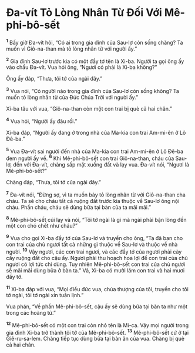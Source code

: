 # Ða-vít Tỏ Lòng Nhân Từ Ðối Với Mê-phi-bô-sết
<sup><b>1</b></sup> Bấy giờ Ða-vít hỏi, “Có ai trong gia đình của Sau-lơ còn sống chăng? Ta muốn vì Giô-na-than mà tỏ lòng nhân từ với người ấy.”

<sup><b>2</b></sup> Gia đình Sau-lơ trước kia có một đầy tớ tên là Xi-ba. Người ta gọi ông ấy vào chầu Ða-vít. Vua hỏi ông, “Ngươi có phải là Xi-ba không?”

Ông ấy đáp, “Thưa, tôi tớ của ngài đây.”

<sup><b>3</b></sup> Vua nói, “Có người nào trong gia đình của Sau-lơ còn sống không? Ta muốn tỏ lòng nhân từ của Ðức Chúa Trời với người ấy.”

Xi-ba tâu với vua, “Giô-na-than còn một con trai bị què cả hai chân.”

<sup><b>4</b></sup> Vua hỏi, “Người ấy đâu rồi.”

Xi-ba đáp, “Người ấy đang ở trong nhà của Ma-kia con trai Am-mi-ên ở Lô Ðê-ba.”

<sup><b>5</b></sup> Vua Ða-vít sai người đến nhà của Ma-kia con trai Am-mi-ên ở Lô Ðê-ba đem người ấy về. <sup><b>6</b></sup> Khi Mê-phi-bô-sết con trai Giô-na-than, cháu của Sau-lơ, đến với Ða-vít, chàng sấp mặt xuống đất và lạy vua. Ða-vít nói, “Ngươi là Mê-phi-bô-sết?”

Chàng đáp, “Thưa, tôi tớ của ngài đây.”

<sup><b>7</b></sup> Ða-vít nói, “Ðừng sợ, vì ta muốn bày tỏ lòng nhân từ với Giô-na-than cha cháu. Ta sẽ cho cháu tất cả ruộng đất trước kia thuộc về Sau-lơ ông nội cháu. Phần cháu, cháu sẽ dùng bữa tại bàn của ta mãi mãi.”

<sup><b>8</b></sup> Mê-phi-bô-sết cúi lạy và nói, “Tôi tớ ngài là gì mà ngài phải bận lòng đến một con chó chết như cháu?”

<sup><b>9</b></sup> Vua cho gọi Xi-ba đầy tớ của Sau-lơ và truyền cho ông, “Ta đã ban cho con trai của chủ ngươi tất cả những gì thuộc về Sau-lơ và thuộc về nhà người. <sup><b>10</b></sup> Vậy ngươi, các con trai ngươi, và các đầy tớ của ngươi phải cày cấy ruộng đất cho cậu ấy. Ngươi phải thu hoạch hoa lợi để con trai của chủ ngươi có lợi tức chi dùng. Tuy nhiên Mê-phi-bô-sết con trai của chủ ngươi sẽ mãi mãi dùng bữa ở bàn ta.” Vả, Xi-ba có mười lăm con trai và hai mươi đầy tớ.

<sup><b>11</b></sup> Xi-ba đáp với vua, “Mọi điều đức vua, chúa thượng của tôi, truyền cho tôi tớ ngài, tôi tớ ngài xin tuân lịnh.”

Vua phán, “Về phần Mê-phi-bô-sết, cậu ấy sẽ dùng bữa tại bàn ta như một trong các hoàng tử.”

<sup><b>12</b></sup> Mê-phi-bô-sết có một con trai còn nhỏ tên là Mi-ca. Vậy mọi người trong gia đình Xi-ba trở thành tôi tớ của Mê-phi-bô-sết. <sup><b>13</b></sup> Mê-phi-bô-sết cứ ở tại Giê-ru-sa-lem. Chàng tiếp tục dùng bữa tại bàn ăn của vua. Chàng bị què cả hai chân.

